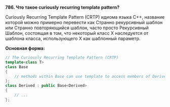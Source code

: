 **786. Что такое curiously recurring template pattern?**  

Curiously Recurring Template Pattern (CRTP) идиома языка C++, название которой можно примерно перевести как Странно рекурсивный шаблон или Странно повторяющийся шаблон, часто просто Рекурсивный Шаблон, состоящая в том, что некоторый класс X наследуется от шаблона класса, использующего X как шаблонный параметр.


**Основная форма:**
```c++
// The Curiously Recurring Template Pattern (CRTP)
template<class T>
class Base
{
    // methods within Base can use template to access members of Derived
};
class Derived : public Base<Derived>
{
    // ...
};
```

